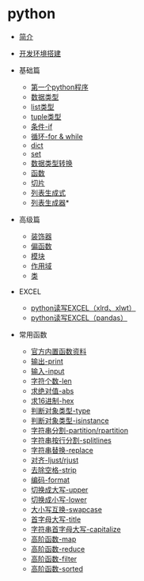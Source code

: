 # python

* [简介](content/python.md)
* [开发环境搭建](install.md)
* 基础篇
  * [第一个python程序](first_python.md)
  * [数据类型](content/type.md)
  * [list类型](content/list.md)
  * [tuple类型](contet/tuple.md)
  * [条件-if](content/if.md)
  * [循环-for & while](content/for.md)
  * [dict](content/dict.md)
  * [set](content/set.md)
  * [数据类型转换](content/typeConvert.md)
  * [函数](content/function.md)
  * [切片](content/Slice.md)
  * [列表生成式](content/list_maker.md)
  * [列表生成器](content/list_gen.md)*
* 高级篇
  * [装饰器](content/decorator.md)
  * [偏函数](content/partial_fun.md)
  * [模块](content/module.md)
  * [作用域](content/area.md)
  * [类](content/class.md)

* EXCEL
  * [python读写EXCEL（xlrd、xlwt）](./content/xlrd.md)
  * [python读写EXCEL（pandas）](./content/pandas.md)
  
* 常用函数
  * [官方内置函数资料](https://docs.python.org/3/library/functions.html)
  * [输出-print](content/print.md)
  * [输入-input](content/input.md)
  * [字符个数-len](content/len.md)
  * [求绝对值-abs](content/abs.md)
  * [求16进制-hex](content/hex.md)
  * [判断对象类型-type](content/type_fun.md)
  * [判断对象类型-isinstance](content/isinstance.md)
  * [字符串分割-partition/rpartition](content/partition.md)
  * [字符串按行分割-splitlines](content/splitlines.md)
  * [字符串替换-replace](content/replace.md)
  * [对齐-ljust/rjust](content/ljust.md)
  * [去除空格-strip](content/strip.md)
  * [编码-format](content/format.md)
  * [切换成大写-upper](content/upper.md)
  * [切换成小写-lower](content/lower.md)
  * [大小写互换-swapcase](content/swapcase.md)
  * [首字母大写-title](content/title.md)
  * [字符串首字母大写-capitalize](content/capitalize.md)
  * [高阶函数-map](content/map.md)
  * [高阶函数-reduce](content/reduce.md)
  * [高阶函数-filter](content/filter.md)
  * [高阶函数-sorted](content/sorted.md)

  